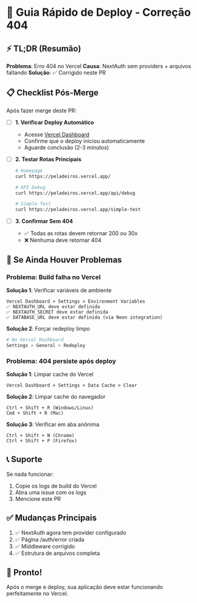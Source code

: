 # 🚀 Guia Rápido de Deploy - Correção 404

## ⚡ TL;DR (Resumão)

**Problema**: Erro 404 no Vercel
**Causa**: NextAuth sem providers + arquivos faltando
**Solução**: ✅ Corrigido neste PR

## 📋 Checklist Pós-Merge

Após fazer merge deste PR:

- [ ] **1. Verificar Deploy Automático**
  - Acesse [Vercel Dashboard](https://vercel.com)
  - Confirme que o deploy iniciou automaticamente
  - Aguarde conclusão (2-3 minutos)

- [ ] **2. Testar Rotas Principais**
  ```bash
  # Homepage
  curl https://peladeiros.vercel.app/
  
  # API Debug
  curl https://peladeiros.vercel.app/api/debug
  
  # Simple Test
  curl https://peladeiros.vercel.app/simple-test
  ```

- [ ] **3. Confirmar Sem 404**
  - ✅ Todas as rotas devem retornar 200 ou 30x
  - ❌ Nenhuma deve retornar 404

## 🔧 Se Ainda Houver Problemas

### Problema: Build falha no Vercel

**Solução 1**: Verificar variáveis de ambiente
```
Vercel Dashboard > Settings > Environment Variables
✅ NEXTAUTH_URL deve estar definida
✅ NEXTAUTH_SECRET deve estar definida
✅ DATABASE_URL deve estar definida (via Neon integration)
```

**Solução 2**: Forçar redeploy limpo
```bash
# No Vercel Dashboard
Settings > General > Redeploy
```

### Problema: 404 persiste após deploy

**Solução 1**: Limpar cache do Vercel
```
Vercel Dashboard > Settings > Data Cache > Clear
```

**Solução 2**: Limpar cache do navegador
```
Ctrl + Shift + R (Windows/Linux)
Cmd + Shift + R (Mac)
```

**Solução 3**: Verificar em aba anônima
```
Ctrl + Shift + N (Chrome)
Ctrl + Shift + P (Firefox)
```

## 📞 Suporte

Se nada funcionar:
1. Copie os logs de build do Vercel
2. Abra uma issue com os logs
3. Mencione este PR

## ✅ Mudanças Principais

1. ✅ NextAuth agora tem provider configurado
2. ✅ Página /auth/error criada
3. ✅ Middleware corrigido
4. ✅ Estrutura de arquivos completa

## 🎉 Pronto!

Após o merge e deploy, sua aplicação deve estar funcionando perfeitamente no Vercel.
